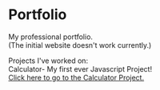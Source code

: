 # Portfolio
My professional portfolio.\
(The initial website doesn't work currently.)

Projects I've worked on:\
  Calculator- My first ever Javascript Project!\
  [Click here to go to the Calculator Project.](https://thebrainycat.github.io/Portfolio/PortfolioWebsite/templates/calculator/index.html)
